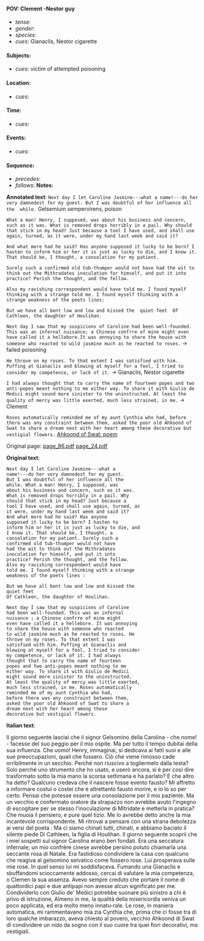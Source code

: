 #### POV: Clement -Nestor guy
  - *tense*:
  - *gender*:
  - *species*:
  - *cues*: Gianaclis, Nestor cigarette
#### Subjects:
  - *cues*: victim of attempted poisoning
#### Location:
  - *cues*:
#### Time:
  - *cues*:
#### Events:
  - *cues*:
#### Sequence:
  - *precedes*:
  - *follows*:
**Notes**:


**Annotated text**:
`Next day I let Caroline Jasmine---what a name!---do her very damnedest for my guest. But I was doubtful of her influence all the  while.` Gelsemium sempervirens, poison

`What a man! Henry, I supposed, was about his business and concern, such as it was. What is removed drops horribly in a pail. Why should that stick in my head? Just because a tool I have used, and shall use again, turned, as it were, under my hand last week and said it?`

`And what more had he said? Has anyone supposed it lucky to be born? I hasten to inform him or her it is just as lucky to die, and I know it. That should be, I thought, a consolation for my patient.`

`Surely such a confirmed old tub-thumper would not have had the wit to think out the Mithradates inoculation for himself, and put it into practice? Perish the thought, and the fellow.`

`Also my ravishing correspondent would have told me. I found myself thinking with a strange told me. I found myself thinking with a strange weakness of the poets lines: `

`But we have all bent low and low and kissed the 
quiet feet 
Of Cathleen, the daughter of Houlihan.`

`Next day I saw that my suspicions of Caroline had been well-founded. This was an infernal nuisance; a Chinese confrre of mine might even have called it a hellebore.It was annoying to share the house with someone who reacted to wild jasmine much as he reacted to roses.` -> failed poisoning

`He throve on my roses. To that extent I was satisfied with him.`
`Puffing at Gianaclis and blowing at myself for a fool, I tried to consider my competence, or lack of it.` -> Gianaclis, Nestor cigarette

`I had always thought that to carry the name of fourteen popes and two anti-popes meant nothing to me either way. To share it with Giulio de Medici might sound more sinister to the uninstructed. At least the quality of mercy was little exerted, much less strained, in me.`  -> Clement

`Roses automatically reminded me of my aunt Cynthia who had, before there was any constraint between them, asked the poor old Ahkoond of Swat to share a dream next with her heart among these decorative but vestigial flowers.` [Ahkoond of Swat: poem](https://nonsenselit.com/2014/02/13/george-thomas-lanigans-ahkoond-of-swat/)

Original page:
[page_86.pdf](https://github.com/vigji/cainjb/blob/main/source_material/pages/page_86.pdf)
[page_24.pdf](https://github.com/vigji/cainjb/blob/main/source_material/pages/page_24.pdf)

**Original text**:
```
Next day I let Caroline Jasmine---what a 
name!---do her very damnedest for my guest. 
But I was doubtful of her influence all the 
while. What a man! Henry, I supposed, was 
about his business and concern, such as it was. 
What is removed drops horribly in a pail. Why 
should that stick in my head? Just because a 
tool I have used, and shall use again, turned, as 
it were, under my hand last week and said it? 
And what more had he said? Has anyone 
supposed it lucky to be born? I hasten to 
inform him or her it is just as lucky to die, and 
I know it. That should be, I thought, a 
consolation for my patient. Surely such a 
confirmed old tub-thumper would not have 
had the wit to think out the Mithradates 
inoculation for himself, and put it into 
practice? Perish the thought, and the fellow. 
Also my ravishing correspondent would have 
told me. I found myself thinking with a strange 
weakness of the poets lines : 

But we have all bent low and low and kissed the 
quiet feet 
Of Cathleen, the daughter of Houlihan. 

Next day I saw that my suspicions of Caroline 
had been well-founded. This was an infernal 
nuisance ; a Chinese confrre of mine might 
even have called it a hellebore. It was annoying 
to share the house with someone who reacted 
to wild jasmine much as he reacted to roses. He 
throve on my roses. To that extent I was 
satisfied with him. Puffing at Gianaclis and 
blowing at myself for a fool, I tried to consider 
my competence, or lack of it. I had always 
thought that to carry the name of fourteen 
popes and two anti-popes meant nothing to me 
either way. To share it with Giulio de Medici 
might sound more sinister to the uninstructed. 
At least the quality of mercy was little exerted, 
much less strained, in me. Roses automatically 
reminded me of my aunt Cynthia who had, 
before there was any constraint between them, 
asked the poor old Ahkoond of Swat to share a 
dream next with her heart among these 
decorative but vestigial flowers.
```

**Italian text**:

Il giorno seguente lasciai che il signor Gelsomino della Carolina - che nome! - facesse del suo peggio per il mio ospite. Ma per tutto il tempo dubitai della sua influenza. Che uomo! Henry, immaginai, si dedicava ai fatti suoi e alle sue preoccupazioni, quali che fossero. Ciò che viene rimosso cade orribilmente in un secchio. Perché non riuscivo a togliermelo dalla testa?
Solo perché uno strumento che ho usato, e userò ancora, si è per così dire trasformato sotto la mia mano la scorsa settimana e ha parlato? E che altro ha detto?
Qualcuno credeva che il nascere fosse evento fausto?
Mi affretto a informare costui o costei che è altrettanto fausto morire, e io lo so per certo. Pensai che potesse essere una consolazione per il mio paziente. Ma un vecchio e confermato oratore da strapazzo non avrebbe avuto l'ingegno di escogitare per se stesso l'inoculazione di Mitridate e metterla in pratica? Che muoia il pensiero, e pure quel tizio. Me lo avrebbe detto anche la mia incantevole corrispondente. Mi ritrovai a pensare con una strana debolezza ai versi del poeta :
Ma ci siamo chinati tutti, chinati, e abbiamo baciato
il silente piede
Di Cathleen, la figlia di Houlihan.
Il giorno seguente scoprii che i miei sospetti sul signor
Carolina erano ben fondati. Era una seccatura infernale; un mio confrère cinese avrebbe persino potuto chiamarla una seccante rosa di Natale. Era fastidioso condividere la casa con qualcuno che reagiva al gelsomino selvatico come fossero rose. Lui prosperava sulle mie rose. In quel senso lui mi soddisfaceva.
Fumando una Gianaclis e sbuffandomi scioccamente addosso, cercai di valutare la mia competenza, o
Clemen
la sua assenza. Avevo sempre creduto che portare il nome di quattordici papi e due antipapi non avesse alcun significato per me. Condividerlo con Giulio de' Medici potrebbe suonare più sinistro a chi è privo di istruzione, Almeno in me, la qualità della misericordia veniva un poco applicata, ed era molto meno innatu-rale. Le rose, in maniera automatica, mi rammentavano mia zia Cynthia che, prima che ci fosse tra di loro qualche imbarazzo, aveva chiesto al povero, vecchio Ahkoond di Swat di condividere un nido da sogno con il suo cuore tra quei fiori decorativi, ma vestigiali.

